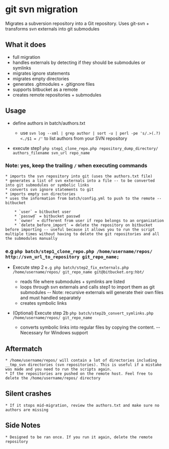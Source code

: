 # git svn migration

Migrates a subversion repository into a Git repository. Uses git-svn + transforms svn externals into git submodules

## What it does

- full migration
- handles externals by detecting if they should be submodules or symlinks
- migrates ignore statements
- migrates empty directories 
- generates .gitmodules + .gitignore files
- supports bitbucket as a remote
- creates remote repositories + submodules



## Usage

* define authors in batch/authors.txt

    * use `svn log --xml | grep author | sort -u | perl -pe 's/.>(.?)<./$1 = /'` to list authors from your SVN repository

* execute step1 
`php step1_clone_repo.php repository_dump_directory/ authors_filename svn_url repo_name`
### Note: yes, keep the trailing `/` when executing commands
    
    * imports the svn repository into git (uses the authors.txt file)
    * generates a list of svn externals into a file -- to be converted into git submodules or symbolic links
    * converts svn ignore statements to git
    * imports empty svn directories
    * uses the information from batch/config.yml to push to the remote -- bitbucket

        * `user` = bitbucket user
        * `passwd` = bitbucket passwd
        * `owner` = different from user if repo belongs to an organization
        * `delete_before_import` = delete the repository on bitbucket before importing -- useful because it allows you to run the script multiple times without having to delete the git repositories and all the submodules manually


### e.g `php batch/step1_clone_repo.php /home/username/repos/ http://svn_url_to_repository git_repo_name;`


* Execute step 2
`e.g php batch/step2_fix_externals.php /home/username/repos/ git_repo_name git@bitbucket.org:hbt/`

    * reads file where submodules + symlinks are listed
    * loops through svn externals and calls step1 to import them as git submodules -- Note: recursive externals will generate their own files and must handled separately
    * creates symbolic links


* (Optional) Execute step 2b
`php batch/step2b_convert_symlinks.php /home/username/repos/ git_repo_name`

    * converts symbolic links into regular files by copying the content. -- Necessary for Windows support




## Aftermatch

    * /home/username/repos/ will contain a lot of directories including __tmp_svn directories (svn repositories). This is useful if a mistake was made and you need to run the scripts again.
    * If the repositories are pushed on the remote host. Feel free to delete the /home/username/repos/ directory



## Silent crashes

    * If it stops mid-migration, review the authors.txt and make sure no authors are missing


## Side Notes

    * Designed to be ran once. If you run it again, delete the remote repository